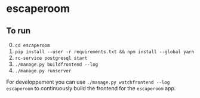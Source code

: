 # escaperoom

## To run
0. `cd escaperoom`
1. `pip install --user -r requirements.txt && npm install --global yarn`
2. `rc-service postgresql start`
3. `./manage.py buildfrontend --log`
4. `./manage.py runserver`

For developpement you can use `./manage.py watchfrontend --log escaperoom` to
continuously build the frontend for the `escaperoom` app.
